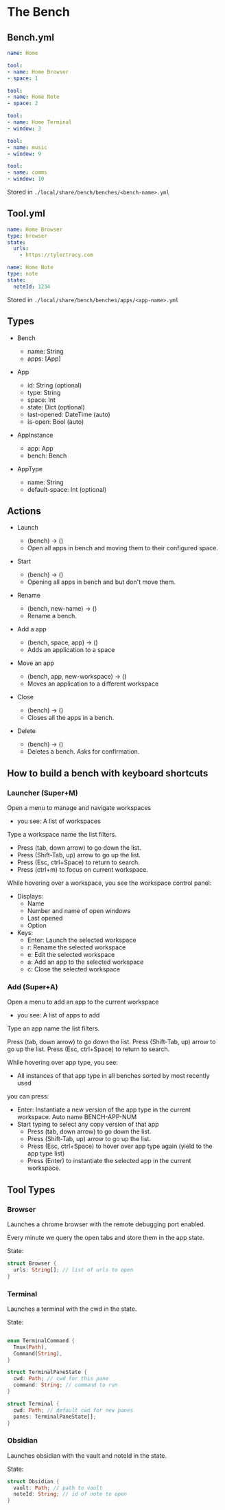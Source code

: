 # The Bench

## Bench.yml

```yml
name: Home

tool:
- name: Home Browser
- space: 1

tool:
- name: Home Note
- space: 2

tool:
- name: Home Terminal
- window: 3

tool:
- name: music
- window: 9

tool:
- name: comms
- window: 10
```

Stored in `./local/share/bench/benches/<bench-name>.yml`

## Tool.yml

```yml
name: Home Browser
type: browser
state:
  urls:
    - https://tylertracy.com
```

```yml
name: Home Note
type: note
state:
  noteId: 1234
```

Stored in `./local/share/bench/benches/apps/<app-name>.yml`

## Types

- Bench
  - name: String
  - apps: [App]

- App
  - id: String (optional)
  - type: String
  - space: Int
  - state: Dict (optional)
  - last-opened: DateTime (auto)
  - is-open: Bool (auto)

- AppInstance
  - app: App
  - bench: Bench

- AppType
  - name: String
  - default-space: Int (optional)

## Actions

- Launch
  - (bench) -> ()
  - Open all apps in bench and moving them to their configured space.

- Start
  - (bench) -> ()
  - Opening all apps in bench and but don't move them.

- Rename
  - (bench, new-name) -> ()
  - Rename a bench.

- Add a app
  - (bench, space, app) -> ()
  - Adds an application to a space

- Move an app
  - (bench, app, new-workspace) -> ()
  - Moves an application to a different workspace

- Close
  - (bench) -> ()
  - Closes all the apps in a bench.

- Delete
  - (bench) -> ()
  - Deletes a bench. Asks for confirmation.

## How to build a bench with keyboard shortcuts

### Launcher (Super+M)

Open a menu to manage and navigate workspaces

- you see:
  A list of workspaces

Type a workspace name the list filters.

- Press (tab, down arrow) to go down the list.
- Press (Shift-Tab, up) arrow to go up the list.
- Press (Esc, ctrl+Space) to return to search.
- Press (ctrl+m) to focus on current workspace.

While hovering over a workspace, you see the workspace control panel:

- Displays:
  - Name
  - Number and name of open windows
  - Last opened
  - Option
- Keys:
  - Enter: Launch the selected workspace
  - r: Rename the selected workspace
  - e: Edit the selected workspace
  - a: Add an app to the selected workspace
  - c: Close the selected workspace

### Add (Super+A)

Open a menu to add an app to the current workspace

- you see:
  A list of apps to add

Type an app name the list filters.

Press (tab, down arrow) to go down the list.
Press (Shift-Tab, up) arrow to go up the list.
Press (Esc, ctrl+Space) to return to search.

While hovering over app type, you see:

- All instances of that app type in all benches sorted by most recently used

you can press:

- Enter: Instantiate a new version of the app type in the current workspace. Auto name BENCH-APP-NUM
- Start typing to select any copy version of that app
  - Press (tab, down arrow) to go down the list.
  - Press (Shift-Tab, up) arrow to go up the list.
  - Press (Esc, ctrl+Space) to hover over app type again (yield to the app type list)
  - Press (Enter) to instantiate the selected app in the current workspace.

## Tool Types

### Browser

Launches a chrome browser with the remote debugging port enabled.

Every minute we query the open tabs and store them in the app state.

State:

```rust
struct Browser {
  urls: String[]; // list of urls to open
}
```

### Terminal

Launches a terminal with the cwd in the state.

State:

```rust

enum TerminalCommand {
  Tmux(Path),
  Command(String),
}

struct TerminalPaneState {
  cwd: Path; // cwd for this pane
  command: String; // command to run
}

struct Terminal {
  cwd: Path; // default cwd for new panes
  panes: TerminalPaneState[];
}
```

### Obsidian

Launches obsidian with the vault and noteId in the state.

State:

```rust
struct Obsidian {
  vault: Path; // path to vault
  noteId: String; // id of note to open
}
```
